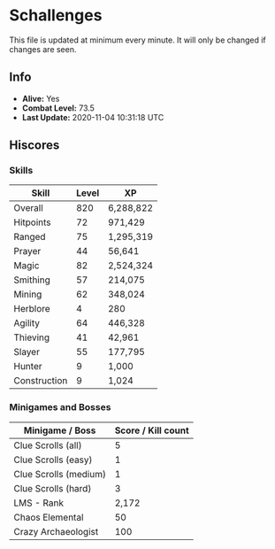 # Schallenges

This file is updated at minimum every minute. It will only be changed if changes are seen.

## Info

 - **Alive:** Yes
 - **Combat Level:** 73.5
 - **Last Update:** 2020-11-04 10:31:18 UTC

## Hiscores

### Skills

| Skill | Level | XP |
|--|--|--|
| Overall | 820 | 6,288,822 |
| Hitpoints | 72 | 971,429 |
| Ranged | 75 | 1,295,319 |
| Prayer | 44 | 56,641 |
| Magic | 82 | 2,524,324 |
| Smithing | 57 | 214,075 |
| Mining | 62 | 348,024 |
| Herblore | 4 | 280 |
| Agility | 64 | 446,328 |
| Thieving | 41 | 42,961 |
| Slayer | 55 | 177,795 |
| Hunter | 9 | 1,000 |
| Construction | 9 | 1,024 |

### Minigames and Bosses

| Minigame / Boss | Score / Kill count |
|--|--|
| Clue Scrolls (all) | 5 |
| Clue Scrolls (easy) | 1 |
| Clue Scrolls (medium) | 1 |
| Clue Scrolls (hard) | 3 |
| LMS - Rank | 2,172 |
| Chaos Elemental | 50 |
| Crazy Archaeologist | 100 |
